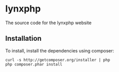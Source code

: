 # lynxphp

The source code for the lynxphp website

## Installation

To install, install the dependencies using composer:

```
curl -s http://getcomposer.org/installer | php
php composer.phar install
```
